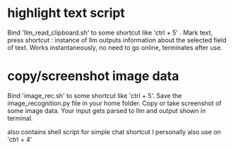 # highlight text script
Bind 'llm_read_clipboard.sh' to some shortcut like 'ctrl + 5' .  Mark text, press shortcut : instance of llm outputs information about the selected field of text.  Works instantaneously, no need to go online, terminates after use.
# copy/screenshot image data
Bind 'image_rec.sh' to some shortcut like 'ctrl + 5'. Save the image_recognition.py file in your home folder. Copy or take screenshot of some image data. Your input gets parsed to llm and output shown in terminal.

also contains shell script for simple chat shortcut I personally also use on 'ctrl + 4'
